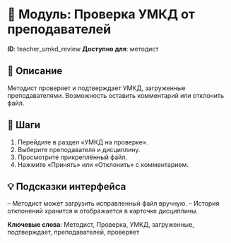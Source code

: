 # 📘 Модуль: Проверка УМКД от преподавателей
**ID**: teacher_umkd_review
**Доступно для**: методист

## 📝 Описание
Методист проверяет и подтверждает УМКД, загруженные преподавателями. Возможность оставить комментарий или отклонить файл.

## 🩜 Шаги
1. Перейдите в раздел «УМКД на проверке».
2. Выберите преподавателя и дисциплину.
3. Просмотрите прикреплённый файл.
4. Нажмите «Принять» или «Отклонить» с комментарием.

## 💡 Подсказки интерфейса
– Методист может загрузить исправленный файл вручную.
– История отклонений хранится и отображается в карточке дисциплины.

**Ключевые слова**: Методист, Проверка, УМКД, загруженные, подтверждает, преподавателей, проверяет
